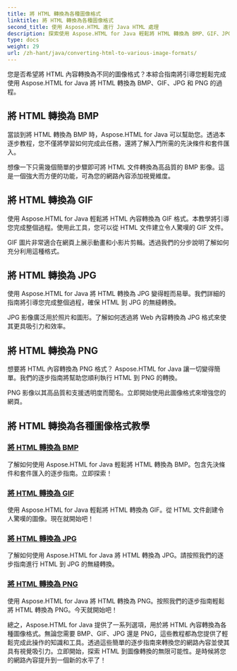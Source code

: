 ```yaml
---
title: 將 HTML 轉換為各種圖像格式
linktitle: 將 HTML 轉換為各種圖像格式
second_title: 使用 Aspose.HTML 進行 Java HTML 處理
description: 探索使用 Aspose.HTML for Java 輕鬆將 HTML 轉換為 BMP、GIF、JPG 和 PNG 的教學。從 HTML 文件創建令人驚嘆的圖像。
type: docs
weight: 29
url: /zh-hant/java/converting-html-to-various-image-formats/
---
```


您是否希望將 HTML 內容轉換為不同的圖像格式？本綜合指南將引導您輕鬆完成使用 Aspose.HTML for Java 將 HTML 轉換為 BMP、GIF、JPG 和 PNG 的過程。 

## 將 HTML 轉換為 BMP

當談到將 HTML 轉換為 BMP 時，Aspose.HTML for Java 可以幫助您。透過本逐步教程，您不僅將學習如何完成此任務，還將了解入門所需的先決條件和套件匯入。

想像一下只需幾個簡單的步驟即可將 HTML 文件轉換為高品質的 BMP 影像。這是一個強大而方便的功能，可為您的網路內容添加視覺維度。

## 將 HTML 轉換為 GIF

使用 Aspose.HTML for Java 輕鬆將 HTML 內容轉換為 GIF 格式。本教學將引導您完成整個過程。使用此工具，您可以從 HTML 文件建立令人驚嘆的 GIF 文件。

GIF 圖片非常適合在網頁上展示動畫和小影片剪輯。透過我們的分步說明了解如何充分利用這種格式。

## 將 HTML 轉換為 JPG

使用 Aspose.HTML for Java 將 HTML 轉換為 JPG 變得輕而易舉。我們詳細的指南將引導您完成整個過程，確保 HTML 到 JPG 的無縫轉換。

JPG 影像廣泛用於照片和圖形。了解如何透過將 Web 內容轉換為 JPG 格式來使其更具吸引力和效率。

## 將 HTML 轉換為 PNG

想要將 HTML 內容轉換為 PNG 格式？ Aspose.HTML for Java 讓一切變得簡單。我們的逐步指南將幫助您順利執行 HTML 到 PNG 的轉換。

PNG 影像以其高品質和支援透明度而聞名。立即開始使用此圖像格式來增強您的網頁。

## 將 HTML 轉換為各種圖像格式教學
### [將 HTML 轉換為 BMP](./convert-html-to-bmp/)
了解如何使用 Aspose.HTML for Java 輕鬆將 HTML 轉換為 BMP。包含先決條件和套件匯入的逐步指南。立即探索！
### [將 HTML 轉換為 GIF](./convert-html-to-gif/)
使用 Aspose.HTML for Java 輕鬆將 HTML 轉換為 GIF。從 HTML 文件創建令人驚嘆的圖像。現在就開始吧！
### [將 HTML 轉換為 JPG](./convert-html-to-jpg/)
了解如何使用 Aspose.HTML for Java 將 HTML 轉換為 JPG。請按照我們的逐步指南進行 HTML 到 JPG 的無縫轉換。
### [將 HTML 轉換為 PNG](./convert-html-to-png/)
使用 Aspose.HTML for Java 將 HTML 轉換為 PNG。按照我們的逐步指南輕鬆將 HTML 轉換為 PNG。今天就開始吧！

總之，Aspose.HTML for Java 提供了一系列選項，用於將 HTML 內容轉換為各種圖像格式。無論您需要 BMP、GIF、JPG 還是 PNG，這些教程都為您提供了輕鬆完成此操作的知識和工具。透過這些簡單的逐步指南來轉換您的網路內容並使其具有視覺吸引力。立即開始，探索 HTML 到圖像轉換的無限可能性。是時候將您的網路內容提升到一個新的水平了！
